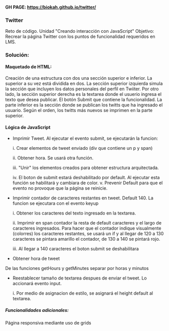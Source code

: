 #### GH PAGE: https://biokah.github.io/twitter/

### Twitter
Reto de código. Unidad "Creando interacción con JavaScript"
Objetivo: Recrear la página Twitter con los puntos de funcionalidad requeridos en LMS.

### Solución:
#### Maquetado de HTML:
Creación de una estructura con dos una sección superior e inferior. La superior a su vez está dividida en dos. La sección superior izquierda simula la sección que incluyen los datos personales del perfil en Twiiter. Por otro lado, la sección superior derecha es la textarea donde el usuerio ingresa el texto que desea publicar. El botón Submit que contiene la funcionalidad. 
La parte inferior es la sección donde se publican los twitts que ha ingresado el usuario. Según el orden, los twitts más nuevos se imprimen en la parte superior. 


#### Lógica de JavaScript
- Imprimir Tweet. Al ejecutar el evento submit, se ejecutarán la funcion:

    i. Crear elementos de tweet enviado (div que contiene un p y span)

    ii. Obtener hora. Se usará otra función.

    iii. "Unir" los elementos creados para obtener estructura arquitectada.

    iv. El boton de submit estará deshabilitado por default. Al ejecutar esta función se habilitará y cambiara de color.
    v. Prevenir Default para que el evento no provoque que la página se reinicie.

- Imprimir contador de caracteres restantes en tweet. Default 140. La funcion se ejecutara con el evento keyup

    i. Obtener los caracteres del texto ingresado en la textarea.

    ii. Imprimir en span contador la resta de default caracteres y el largo de caracteres ingresados.
Para hacer que el contador indique visualmente (colorres) los caracteres restantes, se usará un if y al llegar de 120 a 130 caracteres se pintara amarillo el contador, de 130 a 140 se pintará rojo.
    
    iii. Al llegar a 140 caracteres el boton submit se deshabilitara
- Obtener hora de tweet

De las funciones getHours y getMinutes separar por horas y minutos
- Reestablecer tamaño de textarea despues de enviar el tweet. Lo accionará evento input.

    i. Por medio de asignacion de estilo, se asignará el height default al textarea.

##### Funcionalidades adicionales:
Página responsiva mediante uso de grids